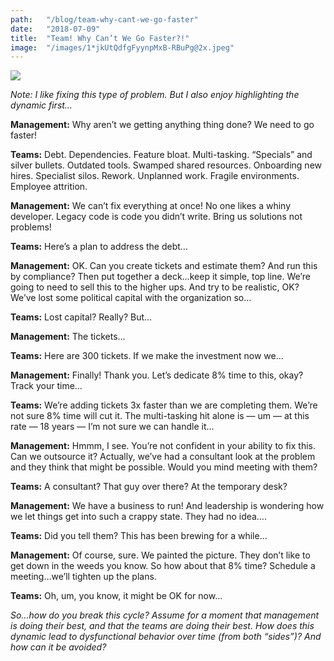```yaml
---
path:	"/blog/team-why-cant-we-go-faster"
date:	"2018-07-09"
title:	"Team! Why Can’t We Go Faster?!"
image:	"/images/1*jkUtQdfgFyynpMxB-RBuPg@2x.jpeg"
---
```


![](/images/1*jkUtQdfgFyynpMxB-RBuPg@2x.jpeg)

*Note: I like fixing this type of problem. But I also enjoy highlighting the dynamic first…*

**Management:** Why aren’t we getting anything thing done? We need to go faster!

**Teams:** Debt. Dependencies. Feature bloat. Multi-tasking. “Specials” and silver bullets. Outdated tools. Swamped shared resources. Onboarding new hires. Specialist silos. Rework. Unplanned work. Fragile environments. Employee attrition.

**Management:** We can’t fix everything at once! No one likes a whiny developer. Legacy code is code you didn’t write. Bring us solutions not problems!

**Teams:** Here’s a plan to address the debt…

**Management:** OK. Can you create tickets and estimate them? And run this by compliance? Then put together a deck…keep it simple, top line. We’re going to need to sell this to the higher ups. And try to be realistic, OK? We’ve lost some political capital with the organization so…

**Teams:** Lost capital? Really? But…

**Management:** The tickets…

**Teams:** Here are 300 tickets. If we make the investment now we…

**Management:** Finally! Thank you. Let’s dedicate 8% time to this, okay? Track your time…

**Teams:** We’re adding tickets 3x faster than we are completing them. We’re not sure 8% time will cut it. The multi-tasking hit alone is — um — at this rate — 18 years — I’m not sure we can handle it…

**Management:** Hmmm, I see. You’re not confident in your ability to fix this. Can we outsource it? Actually, we’ve had a consultant look at the problem and they think that might be possible. Would you mind meeting with them?

**Teams:** A consultant? That guy over there? At the temporary desk?

**Management:** We have a business to run! And leadership is wondering how we let things get into such a crappy state. They had no idea….

**Teams:** Did you tell them? This has been brewing for a while…

**Management:** Of course, sure. We painted the picture. They don’t like to get down in the weeds you know. So how about that 8% time? Schedule a meeting…we’ll tighten up the plans.

**Teams:** Oh, um, you know, it might be OK for now…

*So…how do you break this cycle? Assume for a moment that management is doing their best, and that the teams are doing their best. How does this dynamic lead to dysfunctional behavior over time (from both “sides”)? And how can it be avoided?*

